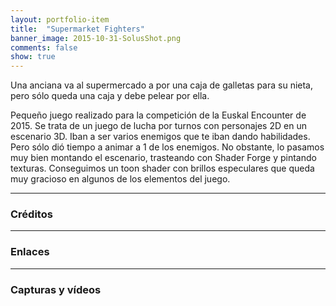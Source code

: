 ```yaml
---
layout: portfolio-item
title:  "Supermarket Fighters"
banner_image: 2015-10-31-SolusShot.png
comments: false
show: true
---
```


Una anciana va al supermercado a por una caja de galletas para su nieta, pero sólo queda una caja y debe pelear por ella.

Pequeño juego realizado para la competición de la Euskal Encounter de 2015. Se trata de un juego de lucha por turnos con personajes 2D en un escenario 3D. Iban a ser varios enemigos que te iban dando habilidades. Pero sólo dió tiempo a animar a 1 de los enemigos. No obstante, lo pasamos muy bien montando el escenario, trasteando con Shader Forge y pintando texturas. Conseguimos un toon shader con brillos especulares que queda muy gracioso en algunos de los elementos del juego.

---

### Créditos

---

### Enlaces

---

### Capturas y vídeos
